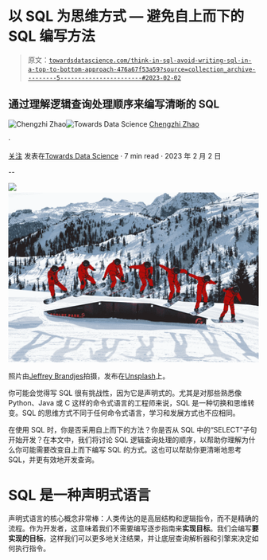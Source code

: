 # 以 SQL 为思维方式 — 避免自上而下的 SQL 编写方法

> 原文：[`towardsdatascience.com/think-in-sql-avoid-writing-sql-in-a-top-to-bottom-approach-476a67f53a59?source=collection_archive---------5-----------------------#2023-02-02`](https://towardsdatascience.com/think-in-sql-avoid-writing-sql-in-a-top-to-bottom-approach-476a67f53a59?source=collection_archive---------5-----------------------#2023-02-02)

## 通过理解逻辑查询处理顺序来编写清晰的 SQL

[](https://chengzhizhao.medium.com/?source=post_page-----476a67f53a59--------------------------------)![Chengzhi Zhao](https://chengzhizhao.medium.com/?source=post_page-----476a67f53a59--------------------------------)[](https://towardsdatascience.com/?source=post_page-----476a67f53a59--------------------------------)![Towards Data Science](https://towardsdatascience.com/?source=post_page-----476a67f53a59--------------------------------) [Chengzhi Zhao](https://chengzhizhao.medium.com/?source=post_page-----476a67f53a59--------------------------------)

·

[关注](https://medium.com/m/signin?actionUrl=https%3A%2F%2Fmedium.com%2F_%2Fsubscribe%2Fuser%2Ff956c63a9571&operation=register&redirect=https%3A%2F%2Ftowardsdatascience.com%2Fthink-in-sql-avoid-writing-sql-in-a-top-to-bottom-approach-476a67f53a59&user=Chengzhi+Zhao&userId=f956c63a9571&source=post_page-f956c63a9571----476a67f53a59---------------------post_header-----------) 发表在[Towards Data Science](https://towardsdatascience.com/?source=post_page-----476a67f53a59--------------------------------) · 7 min read · 2023 年 2 月 2 日

--

![](https://medium.com/m/signin?actionUrl=https%3A%2F%2Fmedium.com%2F_%2Fbookmark%2Fp%2F476a67f53a59&operation=register&redirect=https%3A%2F%2Ftowardsdatascience.com%2Fthink-in-sql-avoid-writing-sql-in-a-top-to-bottom-approach-476a67f53a59&source=-----476a67f53a59---------------------bookmark_footer-----------)![](img/4b40ea0f0eb8d5415ec9881ec750cd1a.png)

照片由[Jeffrey Brandjes](https://unsplash.com/es/@jeffreyfotografie?utm_source=unsplash&utm_medium=referral&utm_content=creditCopyText)拍摄，发布在[Unsplash](https://unsplash.com/photos/7cLqEYJws8E?utm_source=unsplash&utm_medium=referral&utm_content=creditCopyText)上。

你可能会觉得写 SQL 很有挑战性，因为它是声明式的。尤其是对那些熟悉像 Python、Java 或 C 这样的命令式语言的工程师来说，SQL 是一种切换和思维转变。SQL 的思维方式不同于任何命令式语言，学习和发展方式也不应相同。

在使用 SQL 时，你是否采用自上而下的方法？你是否从 SQL 中的“SELECT”子句开始开发？在本文中，我们将讨论 SQL 逻辑查询处理的顺序，以帮助你理解为什么你可能需要改变自上而下编写 SQL 的方式。这也可以帮助你更清晰地思考 SQL，并更有效地开发查询。

# SQL 是一种声明式语言

声明式语言的核心概念非常棒：人类传达的是高层结构和逻辑指令，而不是精确的流程。作为开发者，这意味着我们不需要编写逐步指南来**实现目标**。我们会编写**要实现的目标**，这样我们可以更多地关注结果，并让底层查询解析器和引擎来决定如何执行指令。
